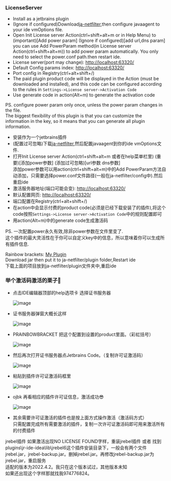 <h3>LicenseServer</h3>
<ul>
  <li>Install as a jetbrains plugin</li>
  <li>(Ignore if configured)Download<a href="https://gitee.com/ja-netfilter/ja-netfilter">ja-netfilter</a>,then configure javaagent to your ide vmOptions file.</li>
  <li>Open Init License server Action(ctrl+shift+alt+m or in Help Menu) to (important)[Add power param] (Ignore if configured)[add url,dns param]<br/>
  you can use Add PowerParam method(in License server Action(ctrl+shift+alt+m)) to add power param automatically. You only need to select the power.conf path.then restart ide.</li>
  <li>License server(port may change): <a href="http://localhost:63320/">http://localhost:63320/</a></li>
  <li>Default Config params index: <a href="http://localhost:63320/">http://localhost:63320/</a></li>
  <li>Port config in Registry(ctrl+alt+shift+/)</li>
  <li>The paid plugin product code will be displayed in the Action (must be downloaded and installed), and this code can be configured according to the rules in <code>Settings->License server->Activation Code</code></li>
  <li>Use generate code in action(Alt+m) to generate the activation code</li>
</ul>

PS. 
configure power param only once, unless the power param changes in the file.<br/>
The biggest flexibility of this plugin is that you can customize the information in the key, so it means that you can generate all plugin information.

<ul>
  <li>安装作为一个jetbrains插件</li>
  <li>(配置过可忽略)下载<a href="https://gitee.com/ja-netfilter/ja-netfilter">ja-netfilter</a>,然后配置javaagent到你的ide vmOptions文件.</li>
  <li>打开Init License server Action(ctrl+shift+alt+m 或者在help菜单栏里) (重要)[添加power参数] (添加过可忽略)[url参数 dns参数]<br/>
      添加power参数可以用action(ctrl+shift+alt+m)中的Add PowerParam方法自动添加，只需要选择power.conf文件路径(一般在ja-netfilter/config中).然后重启ide</li>
  <li>激活服务器地址(端口可能会变): <a href="http://localhost:63320/">http://localhost:63320/</a></li>
  <li>默认配置网页: <a href="http://localhost:63320/">http://localhost:63320/</a></li>
  <li>端口配置在Registry(ctrl+alt+shift+/)</li>
  <li>在action中会显示付费的product code(必须是已经下载安装了的插件),将这个code按照<code>Settings->License server->Activation Code</code>中的规则配置即可</li>
  <li>用action(Alt+m)中的generate code生成激活码</li>
</ul>

PS. 一次配置power永久有效,除非power参数在文件里变了.<br/>
这个插件的最大灵活性在于你可以自定义key中的信息，所以意味着你可以生成所有插件信息.

Rainbow brackets: <a href="https://github.com/Nasller/plugin-myagent/releases/tag/v1.0.0">My Plugin</a> <br/>
Download jar then put it to ja-netfilter/plugin folder,Restart ide<br/>
下载上面的项目放到ja-netfilter/plugin文件夹中,重启ide

<h3>举个激活码激活的栗子🌰</h3>
<ul>
  <li>点击IDE编辑器顶部的help选项卡 选择证书服务器</li>
  
  ![image](https://user-images.githubusercontent.com/54784104/215252036-7ca84830-6652-43e4-8dd4-418b61ea6b56.png)
  
  
  <li>证书服务器弹窗大概长这样</li>
  
  ![image](https://user-images.githubusercontent.com/54784104/215252228-df532d59-bf18-4a65-9d53-3645883c3536.png)
  
  
  <li>PRAINBOWBRACKET 把这个配置到设置的product里面。（彩虹括号）</li>
  
  ![image](https://user-images.githubusercontent.com/54784104/215252351-69d155fd-34a1-499d-a9b3-8201f60c1371.png)
  
  
  <li>然后再次打开证书服务器点Jetbrains Code。（复制许可证激活码）</li>
  
  ![image](https://user-images.githubusercontent.com/54784104/215252487-001a91de-4efc-4c06-a4df-5164d5560654.png)
  
  
  <li>粘贴到插件许可证激活码框里</li>
  
  ![image](https://user-images.githubusercontent.com/54784104/215252624-22baca7f-5b3f-4a6b-b2c8-5117057c2b86.png)
  
  
  <li>ojbk 再看相应的插件许可证信息，激活成功😎</li>
  
  ![image](https://user-images.githubusercontent.com/54784104/215252730-5cbae8ad-88e7-45cb-9185-a516501ece14.png)
  
  
  <li>其余需要许可证激活的插件也是按上面方式操作激活（激活码方式）<br/>
    只需配置完成所有需要激活的插件，复制一次许可证激活码即可用来激活所有的付费插件</li>
</ul>

jrebel插件
如果激活出现NO LICENSE FOUND字样，重装jrebel插件 或者 找到plugins\jr-ide-idea\lib\jrebel6这个插件安装目录下，一般会有两个文件jrebel.jar，jrebel-backup.jar。删掉jrebel.jar。再修改jrebel-backup.jar为jrebel.jar，重启服务<br/>
适配的版本为2022.4.2。我只在这个版本试过，其他版本未知<br/>
如果还出现这个字样那就找我974776824。

